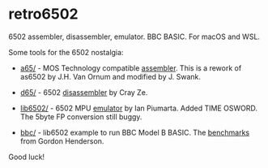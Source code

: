 # retro6502
6502 assembler, disassembler, emulator. BBC BASIC. For macOS and WSL.

Some tools for the 6502 nostalgia:

   * [a65/](https://github.com/pahihu/retro6502/tree/main/a65) - MOS Technology compatible [assembler](http://retro.hansotten.nl/6502-sbc/elektuur-junior/junior/elektor-junior-roms/). This is a rework of as6502 by J.H. Van Ornum and modified by J. Swank.

   * [d65/](https://github.com/pahihu/rettro65/tree/main/d65) - 6502 [disassembler](http://forum.6502.org/viewtopic.php?t=3644) by Cray Ze.

   * [lib6502/](https://github.com/pahihu/retro65/tree/main/lib6502) - 6502 MPU [emulator](https://www.piumarta.com/software/lib6502/) by Ian Piumarta.  Added TIME OSWORD. The 5byte FP conversion still buggy.

   * [bbc/](https://github.com/pahihu/retro65/tree/main/bbc) - lib6502 example to run BBC Model B BASIC. The [benchmarks](https://projects.drogon.net/retro-basic-and-bcpl-benchmarks/) from Gordon Henderson.


Good luck!
